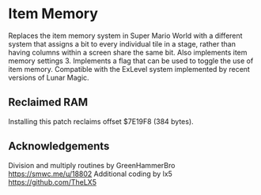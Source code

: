 # Item Memory

Replaces the item memory system in Super Mario World with a different system that assigns a bit to every individual tile in a stage,
rather than having columns within a screen share the same bit. Also implements item memory settings 3. Implements a flag that can be
used to toggle the use of item memory. Compatible with the ExLevel system implemented by recent versions of Lunar Magic.

## Reclaimed RAM

Installing this patch reclaims offset $7E19F8 (384 bytes).

## Acknowledgements

Division and multiply routines by GreenHammerBro <https://smwc.me/u/18802>
Additional coding by lx5 <https://github.com/TheLX5>
